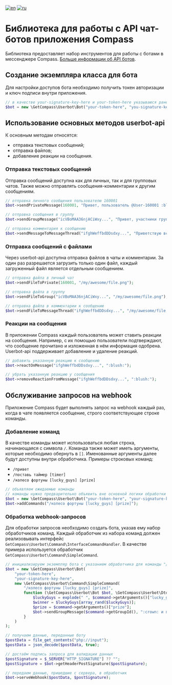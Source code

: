 [![en](https://img.shields.io/badge/lang-en-green.svg)](https://github.com/getCompass/php_lib_userbot/blob/master/README.md)
[![ru](https://img.shields.io/badge/lang-ru-green.svg)](https://github.com/getCompass/php_lib_userbot/blob/master/README_ru.md)

# Библиотека для работы с API чат-ботов приложения Compass
Библиотека предоставляет набор инструментов для работы с ботами в мессенджере
Compass. [Больше информации об API ботов](https://github.com/getCompass/userbot).
## Создание экземпляра класса для бота
Для настройки доступов бота необходимо получить токен авторизации и ключ подписи внутри приложения.
```php
// в качестве your-signature-key-here и your-token-here указываюся ранее полученные токен авторизации и ключ подписи
$bot = new \GetCompass\Userbot\Bot("your-token-here", "you-signature-key-here");
```
## Использование основных методов userbot-api
К основным методам относятся:
- отправка текстовых сообщений;
- отправка файлов;
- добавление реакции на сообщения.

### Отправка текстовых сообщений
Отправка сообщений доступна как для личных, так и для групповых чатов. Также можно
отправлять сообщения-комментарии к другим сообщениям.
```php
// отправка личного сообщения пользователю 160001
$bot->sendPrivateMessage(160001, "Привет, пользователь @User-160001 :blush:");

// отправка сообщения в группу
$bot->sendGroupMessage("icVBoMAA36njACiWxy...", "Привет, участники группы :blush:");

// отправка комментария к сообщению
$bot->sendMessageToMessageThread("ifghWeffbdDDsdxy...", "Приветствую всех участников обсуждения :blush:");
```
### Отправка сообщений с файлами
Через userbot-api доступна отправка файлов в чаты и комментарии. За один раз разрешается загрузить только один файл, каждый загруженный файл является отдельным сообщением.
```php
// отправка файла в личный чат
$bot->sendFileToPrivate(160001, "/my/awesome/file.png");

// отправка файла в группу
$bot->sendFileToGroup("icVBoMAA36njACiWxy...", "/my/awesome/file.png");

// отправка файла в комментарии к сообщению
$bot->sendFileToMessageThread("ifghWeffbdDDsdxy...", "/my/awesome/file.png");
```
### Реакции на сообщения
В приложении Compass каждый пользователь может ставить реакции на сообщения.
Например, с их помощью пользователи подтверждают, что сообщение прочитано и
изложенная в нём информация одобрена. Userbot-api поддерживает добавление и
удаление реакций.
```php
// добавить указанную реакцию к сообщению
$bot->reactOnMessage("ifghWeffbdDDsdxy...", ":blush:");

// убрать указанную реакцию у сообщения
$bot->removeReactionFromMessage("ifghWeffbdDDsdxy...", ":blush:");
```

## Обслуживание запросов на webhook
Приложение Compass будет выполнять запрос на webhook каждый раз, когда в чате
появляется сообщение, строго соответствующее строке команды.
### Добавление команд
В качестве команды может использоваться любая строка, начинающаяся с символа `/`. Команда также может иметь аргументы, которые необходимо обернуть в `[]`.
Именованные аргументы далее будут доступны внутри обработчика.
Примеры строковых команд:
* `/привет`
* `/поставь таймер [timer]`
* `/колесо фортуны [lucky_guys] [prize]`

```php
// объявляем ожидаемые команды
// команды нужно предварительно объявить вне основной логики обработки webhook
$bot = new \GetCompass\Userbot\Bot("your-token-here", "your-signature-key-here");
$bot->addCommands("/колесо фортуны [lucky_guys] [prize]");
```
### Обработка webhook-запросов
Для обработки запросов необходимо создать бота, указав ему набор обработчиков команд. Каждый обработчик из набора команд должен реализовывать интерфейс `GetCompass\Userbot\Command\InterfaceCommandHandler`. В качестве примера используется обработчик `GetCompass\Userbot\Command\SimpleCommand`.

```php
// инициализируем экземпляр бота с указанием обработчика для команды "/колесо фортуны [lucky_guys] [prize]"
$bot = new \GetCompass\Userbot\Bot(
    "your-token-here", 
    "your-signature-key-here",
    new \GetCompass\Userbot\Command\SimpleCommand(
        "/колесо фортуны [lucky_guys] [prize]",
        function (\GetCompass\Userbot\Bot $bot, \GetCompass\Userbot\Dto\Command $command) {
            $luckyGuys = explode(" ", $command->getArguments()["lucky_guys"]);
            $winner = $luckyGuys[array_rand($luckyGuys)];
            $prize = $command->getArguments()["prize"];
            $bot->sendGroupMessage($command->getGroupId(), ":crown: и победителем становится — ++$winner++, унося с собой --$prize--");
        }
    )
);

// получаем данные, переданные боту
$postData = file_get_contents("php://input");
$postData = json_decode($postData, true);

// достаём подпись запроса для валидации данных
$postSignature = $_SERVER["HTTP_SIGNATURE"] ?? "";
$postSignature = $bot->getHeaderPostSignature($postSignature);

// передаем данные, пришедшие с сервера, в обработчик
$bot->serveWebhook($postData, $postSignature);
```
